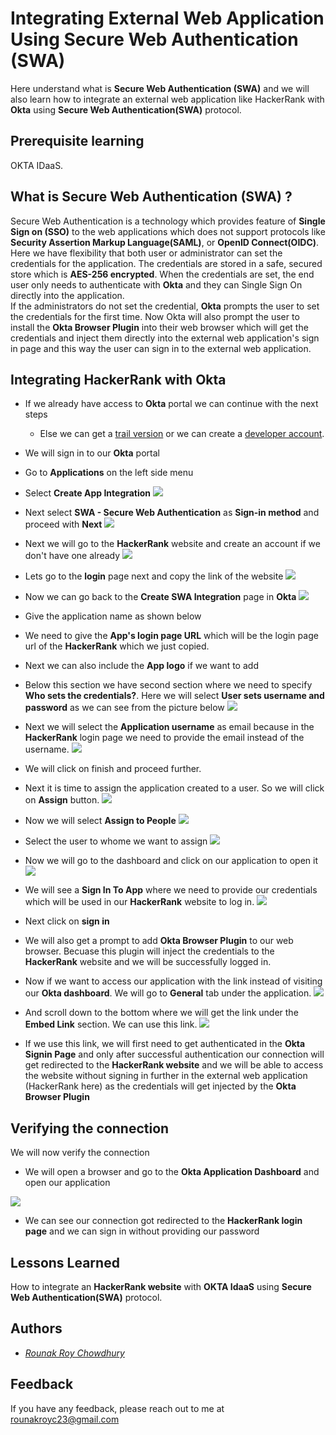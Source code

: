 
# Integrating External Web Application Using Secure Web Authentication (SWA)

Here understand what is **Secure Web Authentication (SWA)** and we will also learn how to integrate an external web application like HackerRank with **Okta** using **Secure Web Authentication(SWA)** protocol.

## Prerequisite learning

OKTA IDaaS.

## What is Secure Web Authentication (SWA) ?
Secure Web Authentication is a technology which provides feature of **Single Sign on (SSO)** to the web applications which does not support protocols like **Security Assertion Markup Language(SAML)**, or **OpenID Connect(OIDC)**. Here we have flexibility that both user or administrator can set the credentials for the application. The credentials are stored in a safe, secured store which is **AES-256 encrypted**. When the credentials are set, the end user only needs to authenticate with **Okta** and they can Single Sign On directly into the application.  
If the administrators do not set the credential, **Okta** prompts the user to set the credentials for the first time. Now Okta will also prompt the user to install the **Okta Browser Plugin** into their web browser which will get the credentials and inject them directly into the external web application's sign in page and this way the user can sign in to the external web application.

## Integrating HackerRank with Okta
- If we already have access to **Okta** portal we can continue with the next steps
    - Else we can get a [trail version](https://www.okta.com/free-trial/) or we can create a [developer account](https://developer.okta.com/). 
        
- We will sign in to our **Okta** portal

- Go to **Applications** on the left side menu

- Select **Create App Integration**
![](https://github.com/rcRounak/okta-swa-integration/blob/aae36863862fd83fbd04fa67a60fffc328621df1/1.png)

- Next select **SWA - Secure Web Authentication** as **Sign-in method** and proceed with **Next**
![](https://github.com/rcRounak/okta-swa-integration/blob/aae36863862fd83fbd04fa67a60fffc328621df1/2.png)

- Next we will go to the **HackerRank** website and create an account if we don't have one already
![](https://github.com/rcRounak/okta-swa-integration/blob/aae36863862fd83fbd04fa67a60fffc328621df1/4.png)

- Lets go to the **login** page next and copy the link of the website
![](https://github.com/rcRounak/okta-swa-integration/blob/aae36863862fd83fbd04fa67a60fffc328621df1/3.png)

- Now we can go back to the **Create SWA Integration** page in **Okta**
![](https://github.com/rcRounak/okta-swa-integration/blob/aae36863862fd83fbd04fa67a60fffc328621df1/5.png)

- Give the application name as shown below


- We need to give the **App's login page URL** which will be the login page url of the **HackerRank** which we just copied.


- Next we can also include the **App logo** if we want to add

- Below this section we have second section where we need to specify **Who sets the credentials?**. Here we will select **User sets username and password** as we can see from the picture below
![](https://github.com/rcRounak/okta-swa-integration/blob/aae36863862fd83fbd04fa67a60fffc328621df1/6.png)
- Next we will select the **Application username** as email because in the **HackerRank** login page we need to provide the email instead of the  username.
![](https://github.com/rcRounak/okta-swa-integration/blob/aae36863862fd83fbd04fa67a60fffc328621df1/7.png)
- We will click on finish and proceed further.


- Next it is time to assign the application created to a user. So we will click on **Assign** button.
![](https://github.com/rcRounak/okta-swa-integration/blob/aae36863862fd83fbd04fa67a60fffc328621df1/8.png)
- Now we will select **Assign to People**
![](https://github.com/rcRounak/okta-swa-integration/blob/aae36863862fd83fbd04fa67a60fffc328621df1/9.png)
- Select the user to whome we want to assign
![](https://github.com/rcRounak/okta-swa-integration/blob/aae36863862fd83fbd04fa67a60fffc328621df1/10.png)
- Now we will go to the dashboard and click on our application to open it
![](https://github.com/rcRounak/okta-swa-integration/blob/aae36863862fd83fbd04fa67a60fffc328621df1/11.png)
- We will see a **Sign In To App** where we need to provide our credentials which will be used in our **HackerRank** website to log in.
![](https://github.com/rcRounak/okta-swa-integration/blob/aae36863862fd83fbd04fa67a60fffc328621df1/12.png)
- Next click on **sign in**

- We will also get a prompt to add **Okta Browser Plugin** to our web browser. Becuase this plugin will inject the credentials to the **HackerRank** website and we will be successfully logged in.

- Now if we want to access our application with the link instead of visiting our **Okta dashboard**. We will go to **General** tab under the application.
![](https://github.com/rcRounak/okta-swa-integration/blob/aae36863862fd83fbd04fa67a60fffc328621df1/13.png)
- And scroll down to the bottom where we will get the link under the **Embed Link** section. We can use this link.
![](https://github.com/rcRounak/okta-swa-integration/blob/aae36863862fd83fbd04fa67a60fffc328621df1/14.png)
- If we use this link, we will first need to get authenticated in the **Okta Signin Page** and only after successful authentication our connection will get redirected to the **HackerRank website** and we will be able to access the website without signing in further in the external web application (HackerRank here) as the credentials will get injected by the **Okta Browser Plugin**

##  Verifying the connection

We will now verify the connection

- We will open a browser and go to the **Okta Application Dashboard** and open our application

![](https://github.com/rcRounak/okta-swa-integration/blob/aae36863862fd83fbd04fa67a60fffc328621df1/Secure%20Web%20Demo.gif)

- We can see our connection got redirected to the **HackerRank login page** and we can sign in without providing our password

## Lessons Learned

How to integrate an **HackerRank website** with **OKTA IdaaS** using **Secure Web Authentication(SWA)** protocol.

## Authors

- *[Rounak Roy Chowdhury](https://github.com/rcRounak)*

## Feedback

If you have any feedback, please reach out to me at rounakroyc23@gmail.com



